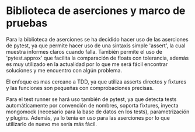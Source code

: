 # Biblioteca de aserciones y marco de pruebas
Para la biblioteca de aserciones se ha decidido hacer uso de las aserciones de pytest, ya que permite hacer uso de una sintaxis simple 'assert', la cual muestra informes claros cuando falla. También permite el uso de 'pytest.approx' que facilita la comparación de floats con tolerancia, además es muy utilizado en la actualidad por lo que me será fácil encontrar soluciones y me encuentro con algún problema.

El enfoque es mas cercano a TDD, ya que utiliza asserts directos y fixtures y las funciones son pequeñas con comprobaciones precisas.

Para el test runner se hará uso también de pytest, ya que detecta tests automáticamente por convención de nombres, soporta fixtures, inyecta mongomock (necesario para la base de datos en los tests), parametrización y plugins. Además, ya lo tenía en uso para las aserciones por lo que utilizarlo de nuevo me sería más fácil.